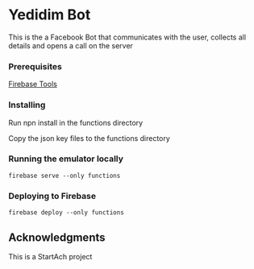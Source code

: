 # Yedidim Bot

This is the a Facebook Bot that communicates with the user, collects all details and opens a call on the server

### Prerequisites

[Firebase Tools](https://github.com/firebase/firebase-tools)

### Installing

Run npn install in the functions directory

Copy the json key files to the functions directory

### Running the emulator locally

```
firebase serve --only functions
```

### Deploying to Firebase

```
firebase deploy --only functions
```

## Acknowledgments

This is a StartAch project

